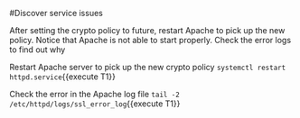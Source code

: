 ﻿#Discover service issues

After setting the crypto policy to future, restart Apache to pick up the new policy. Notice that Apache is not able to start properly. Check the error logs to find out why

Restart Apache server to pick up the new crypto policy
`systemctl restart httpd.service`{{execute T1}}

Check the error in the Apache log file
`tail -2 /etc/httpd/logs/ssl_error_log`{{execute T1}}

